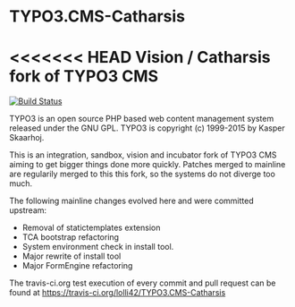 TYPO3.CMS-Catharsis
===================

<<<<<<< HEAD
Vision / Catharsis fork of TYPO3 CMS
=======
[![Build Status](https://travis-ci.org/TYPO3/TYPO3.CMS.svg?branch=master)](https://travis-ci.org/TYPO3/TYPO3.CMS)

TYPO3 is an open source PHP based web content management system released
under the GNU GPL. TYPO3 is copyright (c) 1999-2015 by Kasper Skaarhoj.

This is an integration, sandbox, vision and incubator fork of TYPO3 CMS aiming to get bigger things done more quickly. Patches merged to mainline are regularily merged to this this fork, so the systems do not diverge too much.

The following mainline changes evolved here and were committed upstream:
* Removal of statictemplates extension
* TCA bootstrap refactoring
* System environment check in install tool.
* Major rewrite of install tool
* Major FormEngine refactoring

The travis-ci.org test execution of every commit and pull request can be found at https://travis-ci.org/lolli42/TYPO3.CMS-Catharsis

